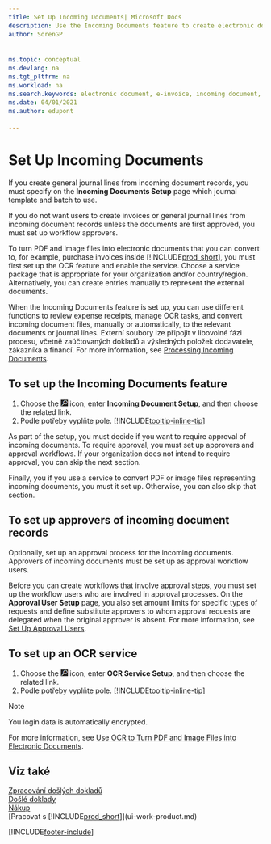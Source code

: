 ```yaml
---
title: Set Up Incoming Documents| Microsoft Docs
description: Use the Incoming Documents feature to create electronic documents, manage OCR tasks, import invoices, and convert image files.
author: SorenGP


ms.topic: conceptual
ms.devlang: na
ms.tgt_pltfrm: na
ms.workload: na
ms.search.keywords: electronic document, e-invoice, incoming document, OCR, ecommerce, document exchange, import invoice
ms.date: 04/01/2021
ms.author: edupont

---
```

# Set Up Incoming Documents

If you create general journal lines from incoming document records, you must specify on the **Incoming Documents Setup** page which journal template and batch to use.

If you do not want users to create invoices or general journal lines from incoming document records unless the documents are first approved, you must set up workflow approvers.

To turn PDF and image files into electronic documents that you can convert to, for example, purchase invoices inside [!INCLUDE[prod_short](includes/prod_short.md)], you must first set up the OCR feature and enable the service. Choose a service package that is appropriate for your organization and/or country/region. Alternatively, you can create entries manually to represent the external documents.

When the Incoming Documents feature is set up, you can use different functions to review expense receipts, manage OCR tasks, and convert incoming document files, manually or automatically, to the relevant documents or journal lines. Externí soubory lze připojit v libovolné fázi procesu, včetně zaúčtovaných dokladů a výsledných položek dodavatele, zákazníka a financí. For more information, see [Processing Incoming Documents](across-process-income-documents.md).

## To set up the Incoming Documents feature

1. Choose the ![Lightbulb that opens the Tell Me feature.](media/ui-search/search_small.png "Tell me what you want to do") icon, enter **Incoming Document Setup**, and then choose the related link.
2. Podle potřeby vyplňte pole. [!INCLUDE[tooltip-inline-tip](includes/tooltip-inline-tip_md.md)]

As part of the setup, you must decide if you want to require approval of incoming documents. To require approval, you must set up approvers and approval workflows. If your organization does not intend to require approval, you can skip the next section.

Finally, you if you use a service to convert PDF or image files representing incoming documents, you must it set up. Otherwise, you can also skip that section.

## To set up approvers of incoming document records

Optionally, set up an approval process for the incoming documents. Approvers of incoming documents must be set up as approval workflow users.

Before you can create workflows that involve approval steps, you must set up the workflow users who are involved in approval processes. On the **Approval User Setup** page, you also set amount limits for specific types of requests and define substitute approvers to whom approval requests are delegated when the original approver is absent. For more information, see [Set Up Approval Users](across-how-to-set-up-approval-users.md).

## To set up an OCR service

1. Choose the ![Lightbulb that opens the Tell Me feature.](media/ui-search/search_small.png "Tell me what you want to do") icon, enter **OCR Service Setup**, and then choose the related link.
2. Podle potřeby vyplňte pole. [!INCLUDE[tooltip-inline-tip](includes/tooltip-inline-tip_md.md)]

> [!NOTE]  
> You login data is automatically encrypted.

For more information, see [Use OCR to Turn PDF and Image Files into Electronic Documents](across-how-use-ocr-pdf-images-files.md).

## Viz také

[Zpracování došlých dokladů](across-process-income-documents.md)  
[Došlé doklady](across-income-documents.md)  
[Nákup](purchasing-manage-purchasing.md)  
[Pracovat s [!INCLUDE[prod_short](includes/prod_short.md)]](ui-work-product.md)


[!INCLUDE[footer-include](includes/footer-banner.md)]